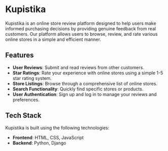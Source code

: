# Kupistika

Kupistika is an online store review platform designed to help users make informed purchasing decisions by providing genuine feedback from real customers. Our platform allows users to browse, review, and rate various online stores in a simple and efficient manner.

## Features

- **User Reviews**: Submit and read reviews from other customers.
- **Star Ratings**: Rate your experience with online stores using a simple 1-5 star rating system.
- **Store Listings**: Browse through a comprehensive list of online stores.
- **Search Functionality**: Quickly find specific stores or products.
- **User Authentication**: Sign up and log in to manage your reviews and preferences.

## Tech Stack

Kupistika is built using the following technologies:

- **Frontend**: HTML, CSS, JavaScript
- **Backend**: Python, Django
